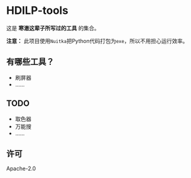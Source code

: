 # HDILP-tools
这是 **寒澈这辈子所写过的工具** 的集合。

**注意：** 此项目使用`Nuitka`把Python代码打包为`exe`，所以不用担心运行效率。



## 有哪些工具？
- 刷屏器
- ……

## TODO 
- 取色器
- 万能搜
- ……

## 许可
Apache-2.0